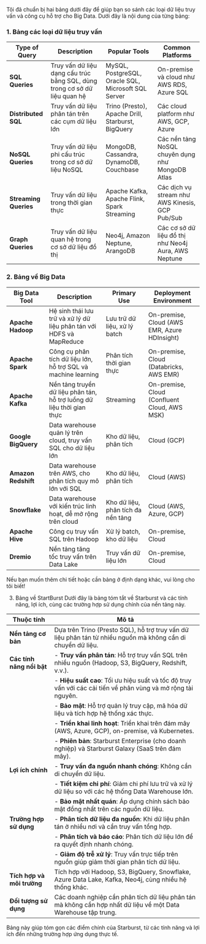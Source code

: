 
Tôi đã chuẩn bị hai bảng dưới đây để giúp bạn so sánh các loại dữ liệu truy vấn và công cụ hỗ trợ cho Big Data. Dưới đây là nội dung của từng bảng:

### 1. Bảng các loại dữ liệu truy vấn
| Type of Query            | Description                                                                                   | Popular Tools                                        | Common Platforms                                       |
|--------------------------|-----------------------------------------------------------------------------------------------|------------------------------------------------------|--------------------------------------------------------|
| **SQL Queries**          | Truy vấn dữ liệu dạng cấu trúc bằng SQL, dùng trong cơ sở dữ liệu quan hệ                     | MySQL, PostgreSQL, Oracle SQL, Microsoft SQL Server  | On-premise và cloud như AWS RDS, Azure SQL             |
| **Distributed SQL**      | Truy vấn dữ liệu phân tán trên các cụm dữ liệu lớn                                            | Trino (Presto), Apache Drill, Starburst, BigQuery    | Các cloud platform như AWS, GCP, Azure                 |
| **NoSQL Queries**        | Truy vấn dữ liệu phi cấu trúc trong cơ sở dữ liệu NoSQL                                      | MongoDB, Cassandra, DynamoDB, Couchbase              | Các nền tảng NoSQL chuyên dụng như MongoDB Atlas       |
| **Streaming Queries**    | Truy vấn dữ liệu trong thời gian thực                                                         | Apache Kafka, Apache Flink, Spark Streaming          | Các dịch vụ stream như AWS Kinesis, GCP Pub/Sub        |
| **Graph Queries**        | Truy vấn dữ liệu quan hệ trong cơ sở dữ liệu đồ thị                                           | Neo4j, Amazon Neptune, ArangoDB                      | Các cơ sở dữ liệu đồ thị như Neo4j Aura, AWS Neptune   |

### 2. Bảng về Big Data
| Big Data Tool            | Description                                                                               | Primary Use                     | Deployment Environment                       |
|--------------------------|-------------------------------------------------------------------------------------------|---------------------------------|----------------------------------------------|
| **Apache Hadoop**        | Hệ sinh thái lưu trữ và xử lý dữ liệu phân tán với HDFS và MapReduce                      | Lưu trữ dữ liệu, xử lý batch    | On-premise, Cloud (AWS EMR, Azure HDInsight) |
| **Apache Spark**         | Công cụ phân tích dữ liệu lớn, hỗ trợ SQL và machine learning                             | Phân tích thời gian thực        | On-premise, Cloud (Databricks, AWS EMR)      |
| **Apache Kafka**         | Nền tảng truyền dữ liệu phân tán, hỗ trợ luồng dữ liệu thời gian thực                      | Streaming                       | On-premise, Cloud (Confluent Cloud, AWS MSK) |
| **Google BigQuery**      | Data warehouse quản lý trên cloud, truy vấn SQL cho dữ liệu lớn                           | Kho dữ liệu, phân tích          | Cloud (GCP)                                  |
| **Amazon Redshift**      | Data warehouse trên AWS, cho phân tích quy mô lớn với SQL                                 | Kho dữ liệu, phân tích          | Cloud (AWS)                                  |
| **Snowflake**            | Data warehouse với kiến trúc linh hoạt, dễ mở rộng trên cloud                             | Kho dữ liệu, phân tích đa nền tảng | Cloud (AWS, Azure, GCP)                     |
| **Apache Hive**          | Công cụ truy vấn SQL trên Hadoop                                                          | Xử lý batch, kho dữ liệu        | On-premise, Cloud                            |
| **Dremio**               | Nền tảng tăng tốc truy vấn trên Data Lake                                                 | Truy vấn dữ liệu lớn             | On-premise, Cloud                            |

Nếu bạn muốn thêm chi tiết hoặc cần bảng ở định dạng khác, vui lòng cho tôi biết!

3. Bảng về StartBurst 
Dưới đây là bảng tóm tắt về Starburst và các tính năng, lợi ích, cùng các trường hợp sử dụng chính của nền tảng này.

| **Thuộc tính**                 | **Mô tả**                                                                                                                                                                               |
|--------------------------------|------------------------------------------------------------------------------------------------------------------------------------------------------------------------------------------|
| **Nền tảng cơ bản**             | Dựa trên Trino (Presto SQL), hỗ trợ truy vấn dữ liệu phân tán từ nhiều nguồn mà không cần di chuyển dữ liệu.                                                                             |
| **Các tính năng nổi bật**       | - **Truy vấn phân tán**: Hỗ trợ truy vấn SQL trên nhiều nguồn (Hadoop, S3, BigQuery, Redshift, v.v.).                                           |
|                                | - **Hiệu suất cao**: Tối ưu hiệu suất và tốc độ truy vấn với các cải tiến về phân vùng và mở rộng tài nguyên.                                       |
|                                | - **Bảo mật**: Hỗ trợ quản lý truy cập, mã hóa dữ liệu và tích hợp hệ thống xác thực.                                                                |
|                                | - **Triển khai linh hoạt**: Triển khai trên đám mây (AWS, Azure, GCP), on-premise, và Kubernetes.                                                 |
|                                | - **Phiên bản**: Starburst Enterprise (cho doanh nghiệp) và Starburst Galaxy (SaaS trên đám mây).                                                   |
| **Lợi ích chính**              | - **Truy vấn đa nguồn nhanh chóng**: Không cần di chuyển dữ liệu.                                                                                   |
|                                | - **Tiết kiệm chi phí**: Giảm chi phí lưu trữ và xử lý dữ liệu so với các hệ thống Data Warehouse lớn.                                             |
|                                | - **Bảo mật nhất quán**: Áp dụng chính sách bảo mật đồng nhất trên các nguồn dữ liệu.                                                                |
| **Trường hợp sử dụng**         | - **Phân tích dữ liệu đa nguồn**: Khi dữ liệu phân tán ở nhiều nơi và cần truy vấn tổng hợp.                                                        |
|                                | - **Phân tích và báo cáo**: Phân tích dữ liệu lớn để ra quyết định nhanh chóng.                                                                    |
|                                | - **Giảm độ trễ xử lý**: Truy vấn trực tiếp trên nguồn giúp giảm thời gian phân tích dữ liệu.                                                       |
| **Tích hợp và môi trường**     | Tích hợp với Hadoop, S3, BigQuery, Snowflake, Azure Data Lake, Kafka, Neo4j, cùng nhiều hệ thống khác.                                             |
| **Đối tượng sử dụng**          | Các doanh nghiệp cần phân tích dữ liệu phân tán mà không cần hợp nhất dữ liệu về một Data Warehouse tập trung.                                      |

Bảng này giúp tóm gọn các điểm chính của Starburst, từ các tính năng và lợi ích đến những trường hợp ứng dụng thực tế.